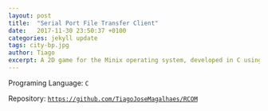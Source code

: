 ```yaml
---
layout: post
title:  "Serial Port File Transfer Client"
date:   2017-11-30 23:50:37 +0100
categories: jekyll update
tags: city-bp.jpg
author: Tiago
excerpt: A 2D game for the Minix operating system, developed in C using only the C standard library and Minix's OS API.
---
```


Programing Language: `C`

Repository: [`https://github.com/TiagoJoseMagalhaes/RCOM`](https://github.com/TiagoJoseMagalhaes/RCOM)